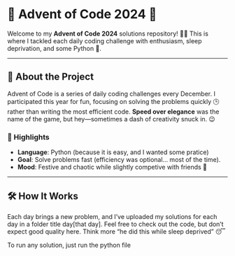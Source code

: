 # 🎄 Advent of Code 2024 🎄

Welcome to my **Advent of Code 2024** solutions repository! 🎅🦌 This is where I tackled each daily coding challenge with enthusiasm, sleep deprivation, and some Python 🐍.

---

## 🚀 About the Project

Advent of Code is a series of daily coding challenges every December. I participated this year for fun, focusing on solving the problems quickly 🕒 rather than writing the most efficient code. **Speed over elegance** was the name of the game, but hey—sometimes a dash of creativity snuck in. 😉

### 🌟 Highlights
- **Language**: Python (because it is easy, and I wanted some pratice)
- **Goal**: Solve problems fast (efficiency was optional... most of the time).
- **Mood**: Festive and chaotic while slightly competive with friends 🎉

---

## 🛠️ How It Works

Each day brings a new problem, and I’ve uploaded my solutions for each day in a folder title day[that day].
Feel free to check out the code, but don’t expect good quality here. Think more “he did this while sleep deprived” 😴

To run any solution, just run the python file
